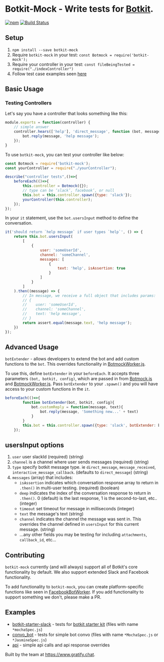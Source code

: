 # Botkit-Mock - Write tests for [Botkit](https://github.com/howdyai/botkit).
[![npm](https://img.shields.io/npm/l/botkit.svg)](https://spdx.org/licenses/MIT)
[![Build Status](https://travis-ci.org/gratifyguy/botkit-mock.svg?branch=master)](https://travis-ci.org/gratifyguy/botkit-mock)


## Setup ##

1. `npm install --save botkit-mock`
2. Require `botkit-mock` in your test: `const Botmock = require('botkit-mock');`
3. Require your controller in your test: `const fileBeingTested = require("./indexController")`
4. Follow test case examples seen [here](/examples)

## Basic Usage ##

### Testing Controllers ###

Let's say you have a controller that looks something like this:

```javascript
module.exports = function(controller) {
    // simple answer
    controller.hears(['help'], 'direct_message', function (bot, message) {
        bot.reply(message, 'help message');
    });
}
```

To use `botkit-mock`, you can test your controller like below:

```javascript
const Botmock = require('botkit-mock');
const yourController = require("./yourController");

describe("controller tests",()=>{
    beforeEach(()=>{
        this.controller = Botmock({});
        // type can be ‘slack’, facebook’, or null
        this.bot = this.controller.spawn({type: 'slack'});
        yourController(this.controller);
    });
});
```

In your `it` statement, use the `bot.usersInput` method to define the conversation.

```javascript
it('should return `help message` if user types `help`', () => {
    return this.bot.usersInput(
        [
            {
                user: 'someUserId',
                channel: 'someChannel',
                messages: [
                    {
                        text: 'help', isAssertion: true
                    }
                ]
            }
        ]
    ).then((message) => {
        // In message, we receive a full object that includes params:
        // {
        //    user: 'someUserId',
        //    channel: 'someChannel',
        //    text: 'help message',
        // }
        return assert.equal(message.text, 'help message');
    })
});
```
## Advanced Usage ##

`botExtender` - allows developers to extend the bot and add custom functions to the `bot`. This overrides functionality in [BotmockWorker.js](https://github.com/gratifychat/botkit-mock/blob/migrate_to_botkit_core/lib/BotmockWorker.js).

To use this, define `botExtender` in your `beforeEach`. It accepts three parameters `(bot, botkit, config)`, which are passed in from [Botmock.js](https://github.com/gratifychat/botkit-mock/blob/migrate_to_botkit_core/lib/Botmock.js) and [BotmockWorker.js](https://github.com/gratifychat/botkit-mock/blob/migrate_to_botkit_core/lib/BotmockWorker.js). Pass `botExtender` to your `.spawn()` and you will have access to your custom functions in the `it`.

```javascript
beforeEach(()=>{
        function botExtender(bot, botkit, config){
            bot.customReply = function(message, text){
                bot.reply(message, 'Something new...' + text)
            }
        }
        this.bot = this.controller.spawn({type: 'slack', botExtender: botExtender});
    });
```

## usersInput options
1. `user` user slackId (required) (string)
2. `channel` is a channel where user sends messages (required) (string)
3. `type` specify botkit message type. ie `direct_message`, `message_received`, `interactive_message_callback`. (defaults to `direct_message`) (string)
4. `messages` (array) that includes:
    - `isAssertion` indicates which conversation response array to return in `.then()` in multi-user testing. (required) (boolean)
    - `deep` indicates the index of the conversation response to return in `.then()`. 0 (default) is the last response, 1 is the second-to-last, etc.. (integer)
    - `timeout` set timeout for message in milliseconds (integer)
    - `text` the message's text (string)
    - `channel` indicates the channel the message was sent in. This overrides the channel defined in `usersInput` for this current message. (string)
    - ...any other fields you may be testing for including `attachments`, `callback_id`, etc...


## Contributing ##
`botkit-mock` currently (and will always) support all of Botkit's core functionality by default. We also support extended Slack and Facebook functionality. 

To add functionality to `botkit-mock`, you can create platform-specific functions like seen in [FacebookBotWorker](https://github.com/gratifychat/botkit-mock/blob/3f74a87d16cfa432dcc42c191c6e5542cc3c393f/lib/FacebookBotWorker/index.js). If you add functionality to support something we don't, please make a PR.

## Examples ##

- [botkit-starter-slack](examples/botkit-starter-slack) - tests for [botkit starter kit](https://github.com/howdyai/botkit-starter-slack) (files with name `*mochaSpec.js`)
- [convo_bot](examples/convo_bot) - tests for simple bot convo  (files with name `*MochaSpec.js` or `*JasmineSpec.js`)
- [api](./tests/updateApiResponseMochaSpec.js) - simple api calls and api response overrides


Built by the team at https://www.gratify.chat.

